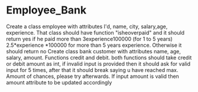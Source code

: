 # Employee_Bank
Create a class employee with attributes I'd, name, city, salary,age, experience. That class should have function "isheoverpaid" and it should return yes if he paid more than 3experience100000 (for 1 to 5 years) 2.5*experience *100000 for more than 5 years experience. Otherwise it should return no Create class bank customer with attributes name, age, salary, amount. Functions credit and debit. both functions should take credit or debit amount as int, if invalid input is provided then it should ask for valid input for 5 times, after that it should break saying u have reached max. Amount of chances, please try afterwards. If input amount is valid then amount attribute to be updated accordingly

